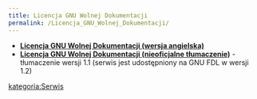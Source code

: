 ```yaml
---
title: Licencja GNU Wolnej Dokumentacji
permalink: /Licencja_GNU_Wolnej_Dokumentacji/
---
```


-   **[Licencja GNU Wolnej Dokumentacji (wersja angielska)](http://www.gnu.org/licenses/fdl.html)**
-   **[Licencja GNU Wolnej Dokumentacji (nieoficjalne tłumaczenie)](http://gnu.org.pl/text/GFDL-pl.html)** - tłumaczenie wersji 1.1 (serwis jest udostępniony na GNU FDL w wersji 1.2)

[kategoria:Serwis](/kategoria:Serwis "wikilink")